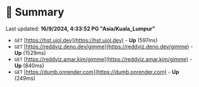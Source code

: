 # 📖 Summary
Last updated: **16/9/2024, 4:33:52 PG "Asia/Kuala_Lumpur"**

- `GET` [https://hst.ujol.dev](https://hst.ujol.dev) - **Up** (597ms)
- `GET` [https://reddviz.deno.dev/gimme](https://reddviz.deno.dev/gimme) - **Up** (1529ms)
- `GET` [https://reddviz.amar.kim/gimme](https://reddviz.amar.kim/gimme) - **Up** (840ms)
- `GET` [https://dumb.onrender.com](https://dumb.onrender.com) - **Up** (249ms)
